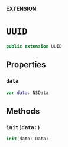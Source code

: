 **EXTENSION**

# `UUID`
```swift
public extension UUID
```

## Properties
### `data`

```swift
var data: NSData
```

## Methods
### `init(data:)`

```swift
init(data: Data)
```
